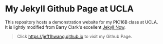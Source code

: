 # My Jekyll Github Page at UCLA

This repository hosts a demonstration website for my PIC16B class at UCLA. It is lightly modified from Barry Clark's excellent [Jekyll Now](https://www.jekyllnow.com/). 
> Click https://jeff1hwang.github.io to visit my Github Page.
